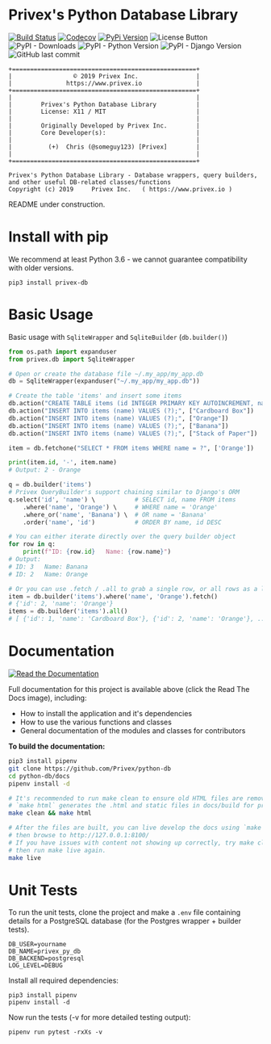 
Privex's Python Database Library
================================

[![Build Status](https://travis-ci.com/Privex/python-db.svg?branch=master)](https://travis-ci.com/Privex/python-db) 
[![Codecov](https://img.shields.io/codecov/c/github/Privex/python-db.svg)](https://codecov.io/gh/Privex/python-db)
[![PyPi Version](https://img.shields.io/pypi/v/privex-db.svg)](https://pypi.org/project/privex-db/)
![License Button](https://img.shields.io/pypi/l/privex-db) 
![PyPI - Downloads](https://img.shields.io/pypi/dm/privex-db)
![PyPI - Python Version](https://img.shields.io/pypi/pyversions/privex-db) 
![PyPI - Django Version](https://img.shields.io/pypi/djversions/privex-db)
![GitHub last commit](https://img.shields.io/github/last-commit/Privex/python-db)


```
+===================================================+
|                 © 2019 Privex Inc.                |
|               https://www.privex.io               |
+===================================================+
|                                                   |
|        Privex's Python Database Library           |
|        License: X11 / MIT                         |
|                                                   |
|        Originally Developed by Privex Inc.        |
|        Core Developer(s):                         |
|                                                   |
|          (+)  Chris (@someguy123) [Privex]        |
|                                                   |
+===================================================+

Privex's Python Database Library - Database wrappers, query builders, and other useful DB-related classes/functions
Copyright (c) 2019     Privex Inc.   ( https://www.privex.io )
```

README under construction.

# Install with pip

We recommend at least Python 3.6 - we cannot guarantee compatibility with older versions.

```
pip3 install privex-db
```

# Basic Usage

Basic usage with `SqliteWrapper` and `SqliteBuilder` (`db.builder()`)

```python
from os.path import expanduser
from privex.db import SqliteWrapper

# Open or create the database file ~/.my_app/my_app.db
db = SqliteWrapper(expanduser("~/.my_app/my_app.db"))

# Create the table 'items' and insert some items
db.action("CREATE TABLE items (id INTEGER PRIMARY KEY AUTOINCREMENT, name TEXT);")
db.action("INSERT INTO items (name) VALUES (?);", ["Cardboard Box"])
db.action("INSERT INTO items (name) VALUES (?);", ["Orange"])
db.action("INSERT INTO items (name) VALUES (?);", ["Banana"])
db.action("INSERT INTO items (name) VALUES (?);", ["Stack of Paper"])

item = db.fetchone("SELECT * FROM items WHERE name = ?", ['Orange'])

print(item.id, '-', item.name)
# Output: 2 - Orange

q = db.builder('items')
# Privex QueryBuilder's support chaining similar to Django's ORM
q.select('id', 'name') \           # SELECT id, name FROM items
    .where('name', 'Orange') \     # WHERE name = 'Orange'
    .where_or('name', 'Banana') \  # OR name = 'Banana'
    .order('name', 'id')           # ORDER BY name, id DESC

# You can either iterate directly over the query builder object
for row in q:
    print(f"ID: {row.id}   Name: {row.name}")
# Output:
# ID: 3   Name: Banana
# ID: 2   Name: Orange

# Or you can use .fetch / .all to grab a single row, or all rows as a list
item = db.builder('items').where('name', 'Orange').fetch()
# {'id': 2, 'name': 'Orange'}
items = db.builder('items').all()
# [ {'id': 1, 'name': 'Cardboard Box'}, {'id': 2, 'name': 'Orange'}, ... ]
```


# Documentation

[![Read the Documentation](https://read-the-docs-guidelines.readthedocs-hosted.com/_images/logo-wordmark-dark.png)](
https://privex-db.readthedocs.io/en/latest/)

Full documentation for this project is available above (click the Read The Docs image), including:

 - How to install the application and it's dependencies 
 - How to use the various functions and classes
 - General documentation of the modules and classes for contributors

**To build the documentation:**

```bash
pip3 install pipenv
git clone https://github.com/Privex/python-db
cd python-db/docs
pipenv install -d

# It's recommended to run make clean to ensure old HTML files are removed
# `make html` generates the .html and static files in docs/build for production
make clean && make html

# After the files are built, you can live develop the docs using `make live`
# then browse to http://127.0.0.1:8100/
# If you have issues with content not showing up correctly, try make clean && make html
# then run make live again.
make live
```


Unit Tests
===========

To run the unit tests, clone the project and make a `.env` file containing details for a PostgreSQL database
(for the Postgres wrapper + builder tests).

```
DB_USER=yourname
DB_NAME=privex_py_db
DB_BACKEND=postgresql
LOG_LEVEL=DEBUG
```

Install all required dependencies:

```
pip3 install pipenv
pipenv install -d
```

Now run the tests (-v for more detailed testing output):

```
pipenv run pytest -rxXs -v
```


